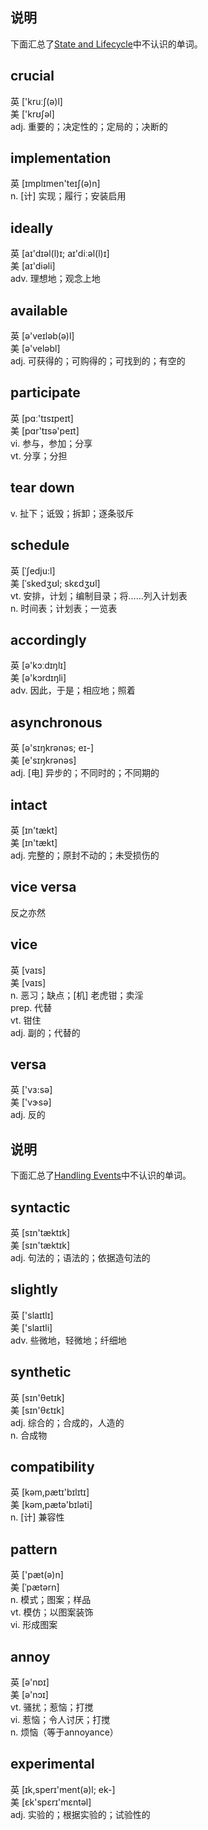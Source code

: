 ## 说明
下面汇总了[State and Lifecycle](https://reactjs.org/docs/state-and-lifecycle.html)中不认识的单词。

## crucial 
 英  ['kruːʃ(ə)l]   
 美  ['krʊʃəl]  
adj. 重要的；决定性的；定局的；决断的

## implementation 
 英  [ɪmplɪmen'teɪʃ(ə)n]  
n. [计] 实现；履行；安装启用

## ideally 
 英  [aɪ'dɪəl(l)ɪ; aɪ'diːəl(l)ɪ]   
 美  [aɪ'diəli]  
adv. 理想地；观念上地

## available 
 英  [ə'veɪləb(ə)l]   
 美  [ə'veləbl]  
adj. 可获得的；可购得的；可找到的；有空的

## participate 
 英  [pɑː'tɪsɪpeɪt]   
 美  [pɑr'tɪsə'peɪt]  
vi. 参与，参加；分享  
vt. 分享；分担

## tear down 
v. 扯下；诋毁；拆卸；逐条驳斥

## schedule 
 英  [ˈʃedju:l]   
 美  [ˈskedʒʊl; skɛdʒʊl]  
vt. 安排，计划；编制目录；将……列入计划表  
n. 时间表；计划表；一览表

## accordingly 
 英  [ə'kɔːdɪŋlɪ]   
 美  [ə'kɔrdɪŋli]  
adv. 因此，于是；相应地；照着

## asynchronous 
 英  [ə'sɪŋkrənəs; eɪ-]   
 美  [e'sɪŋkrənəs]  
adj. [电] 异步的；不同时的；不同期的

## intact 
 英  [ɪn'tækt]   
 美  [ɪn'tækt]  
adj. 完整的；原封不动的；未受损伤的

## vice versa
反之亦然

## vice 
 英  [vaɪs]   
 美  [vaɪs]  
n. 恶习；缺点；[机] 老虎钳；卖淫  
prep. 代替  
vt. 钳住  
adj. 副的；代替的  

## versa 
 英  ['vɜ:sə]   
 美  ['vɝsə]  
adj. 反的

## 说明
下面汇总了[Handling Events](https://reactjs.org/docs/handling-events.html)中不认识的单词。

## syntactic 
 英  [sɪn'tæktɪk]   
 美  [sɪn'tæktɪk]  
adj. 句法的；语法的；依据造句法的

## slightly 
 英  ['slaɪtlɪ]   
 美  ['slaɪtli]  
adv. 些微地，轻微地；纤细地

## synthetic 
 英  [sɪn'θetɪk]   
 美  [sɪn'θɛtɪk]   
adj. 综合的；合成的，人造的  
n. 合成物

## compatibility 
 英  [kəm,pætɪ'bɪlɪtɪ]   
 美  [kəm,pætə'bɪləti]  
n. [计] 兼容性

## pattern 
 英  ['pæt(ə)n]   
 美  [ˈpætərn]  
n. 模式；图案；样品  
vt. 模仿；以图案装饰  
vi. 形成图案

## annoy 
英  [ə'nɒɪ]   
美  [ə'nɔɪ]  
vt. 骚扰；惹恼；打搅  
vi. 惹恼；令人讨厌；打搅  
n. 烦恼（等于annoyance）

## experimental 
 英  [ɪk,sperɪ'ment(ə)l; ek-]   
 美  [ɛk'spɛrɪ'mɛntəl]  
adj. 实验的；根据实验的；试验性的
